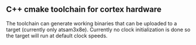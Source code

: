 ## C++ cmake toolchain for cortex hardware

The toolchain can generate working binaries that can be uploaded to a target (currently only atsam3x8e). Currently no clock initialization is done so the target will run at default clock speeds.